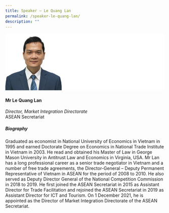 ```yaml
---
title: Speaker – Le Quang Lan
permalink: /speaker-le-quang-lan/
description: ""
---
```

![](/images/Speakers/Le%20Quang%20Lan%20.jpg)

#### **Mr Le Quang Lan**

*Director, Market Integration Directorate*  
ASEAN Secretariat

##### **Biography**
Graduated as economist in National University of Economics in Vietnam in 1995 and earned Doctorate Degree on Economics in National Trade Institute in Vietnam in 2003. He read and obtained his Master of Law in George Mason University in Antitrust Law and Economics in Virginia, USA. Mr Lan has a long professional career as a senior trade negotiator in Vietnam and a number of free trade agreements, the Director-General – Deputy Permanent Representative of Vietnam in ASEAN for the period of 2008 to 2010. He also served as Deputy Director General of the National Competition Commission in 2018 to 2019. He first joined the ASEAN Secretariat in 2015 as Assistant Director for Trade Facilitation and rejoined the ASEAN Secretariat in 2019 as Assistant Director for ICT and Tourism. On 1 December 2021, he is appointed as the Director of Market Integration Directorate of the ASEAN Secretariat.